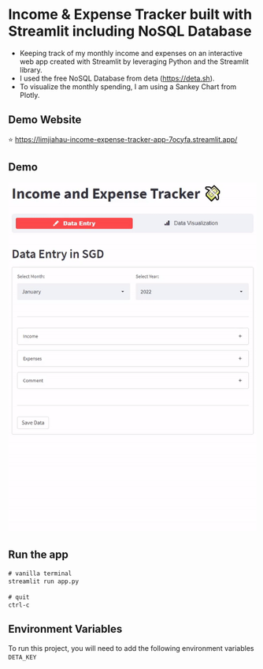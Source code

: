 
# Income & Expense Tracker built with Streamlit including NoSQL Database 

- Keeping track of my monthly income and expenses on an interactive web app created with Streamlit by leveraging Python and the Streamlit library.
- I used the free NoSQL Database from deta (https://deta.sh).
- To visualize the monthly spending, I am using a Sankey Chart from Plotly.


## Demo Website
⭐ https://limjiahau-income-expense-tracker-app-7ocyfa.streamlit.app/

## Demo
![DEMO GIF](https://github.com/limjiahau/income-expense-tracker/blob/bc2b5d352ede654b781ee0909e0b45cdbd024893/demo123.gif)


## Run the app
```
# vanilla terminal
streamlit run app.py

# quit
ctrl-c
```

## Environment Variables
To run this project, you will need to add the following environment variables
`DETA_KEY`
